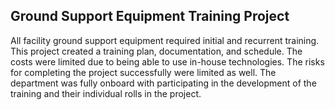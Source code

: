 ## Ground Support Equipment Training Project

All facility ground support equipment required initial and recurrent training.
This project created a training plan, documentation, and schedule. The costs
were limited due to being able to use in-house technologies. The risks for
completing the project successfully were limited as well. The department was
fully onboard with participating in the development of the training and their
individual rolls in the project.
